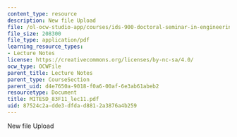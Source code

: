 ```yaml
---
content_type: resource
description: New file Upload
file: /ol-ocw-studio-app/courses/ids-900-doctoral-seminar-in-engineering-systems-fall-2011/87524c2adde3dfdad8812a3876a4b259_MITESD_83F11_lec11.pdf
file_size: 208300
file_type: application/pdf
learning_resource_types:
- Lecture Notes
license: https://creativecommons.org/licenses/by-nc-sa/4.0/
ocw_type: OCWFile
parent_title: Lecture Notes
parent_type: CourseSection
parent_uid: d4e7650a-9018-f0a6-00af-6e3ab61abeb2
resourcetype: Document
title: MITESD_83F11_lec11.pdf
uid: 87524c2a-dde3-dfda-d881-2a3876a4b259
---
```

New file Upload